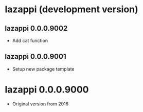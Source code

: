 # lazappi (development version)

## lazappi 0.0.0.9002

* Add cat function

## lazappi 0.0.0.9001

* Setup new package template

# lazappi 0.0.0.9000

* Original version from 2016
